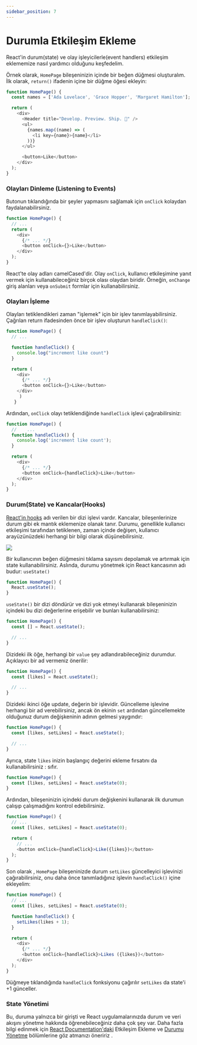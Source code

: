 ```yaml
---
sidebar_position: 7
---
```


# Durumla Etkileşim Ekleme

React'in durum(state) ve olay işleyicilerle(event handlers) etkileşim eklememize nasıl yardımcı olduğunu keşfedelim.

Örnek olarak, `HomePage` bileşeninizin içinde bir beğen düğmesi oluşturalım. İlk olarak, `return()` ifadenin içine bir düğme öğesi ekleyin:

```js
function HomePage() {
  const names = ['Ada Lovelace', 'Grace Hopper', 'Margaret Hamilton'];

  return (
    <div>
      <Header title="Develop. Preview. Ship. 🚀" />
      <ul>
        {names.map((name) => (
          <li key={name}>{name}</li>
        ))}
      </ul>

      <button>Like</button>
    </div>
  );
}
```

### Olayları Dinleme (Listening to Events)

Butonun tıklandığında bir şeyler yapmasını sağlamak için `onClick` kolaydan faydalanabilirsiniz.

```js
function HomePage() {
  // ...
  return (
    <div>
      {/* ... */}
      <button onClick={}>Like</button>
    </div>
  );
}
```

React'te olay adları camelCased'dir. Olay `onClick`, kullanıcı etkileşimine yanıt vermek için kullanabileceğiniz birçok olası olaydan biridir. Örneğin, `onChange` giriş alanları veya `onSubmit` formlar için kullanabilirsiniz.

### Olayları İşleme

Olayları tetiklendikleri zaman "işlemek" için bir işlev tanımlayabilirsiniz. Çağrılan return ifadesinden önce bir işlev oluşturun `handleClick()`:

```js
function HomePage() {
  // ...

  function handleClick() {
    console.log("increment like count")
  }

  return (
    <div>
      {/* ... */}
      <button onClick={}>Like</button>
    </div>
     )
   }
```

Ardından, `onClick` olayı tetiklendiğinde `handleClick` işlevi çağırabilirsiniz:

```js
function HomePage() {
  //    ...
  function handleClick() {
    console.log('increment like count');
  }

  return (
    <div>
      {/* ... */}
      <button onClick={handleClick}>Like</button>
    </div>
  );
}
```

### Durum(State) ve Kancalar(Hooks)

<a href="https://reactjs.org/docs/hooks-intro.html">React'in hooks</a> adı verilen bir dizi işlevi vardır. Kancalar, bileşenlerinize durum gibi ek mantık eklemenize olanak tanır. Durumu, genellikle kullanıcı etkileşimi tarafından tetiklenen, zaman içinde değişen, kullanıcı arayüzünüzdeki herhangi bir bilgi olarak düşünebilirsiniz.


<img src="https://nextjs.org/static/images/learn/foundations/state.png"/>

Bir kullanıcının beğen düğmesini tıklama sayısını depolamak ve artırmak için state kullanabilirsiniz. Aslında, durumu yönetmek için React kancasının adı budur: `useState()`

```js
function HomePage() {
  React.useState();
}
```

`useState()` bir dizi döndürür ve dizi yok etmeyi kullanarak bileşeninizin içindeki bu dizi değerlerine erişebilir ve bunları kullanabilirsiniz:

```js
function HomePage() {
  const [] = React.useState();

  // ...
}
```

Dizideki ilk öğe, herhangi bir `value` şey adlandırabileceğiniz durumdur. Açıklayıcı bir ad vermeniz önerilir:

```js
function HomePage() {
  const [likes] = React.useState();

  // ...
}
```

Dizideki ikinci öğe update, değerin bir işlevidir. Güncelleme işlevine herhangi bir ad verebilirsiniz, ancak ön ekinin `set` ardından güncellemekte olduğunuz durum değişkeninin adının gelmesi yaygındır:

```js
function HomePage() {
  const [likes, setLikes] = React.useState();

  // ...
}
```

Ayrıca, state `likes` inizin başlangıç ​​değerini ekleme fırsatını da kullanabilirsiniz : sıfır.

```js
function HomePage() {
  const [likes, setLikes] = React.useState(0);
}
```

Ardından, bileşeninizin içindeki durum değişkenini kullanarak ilk durumun çalışıp çalışmadığını kontrol edebilirsiniz.

```js
function HomePage() {
  // ...
  const [likes, setLikes] = React.useState(0);

  return (
    // ...
    <button onClick={handleClick}>Like({likes})</button>
  );
}
```

Son olarak , `HomePage` bileşeninizde durum `setLikes` güncelleyici işlevinizi çağırabilirsiniz, onu daha önce tanımladığınız işlevin `handleClick()` içine ekleyelim:

```js
function HomePage() {
  // ...
  const [likes, setLikes] = React.useState(0);

  function handleClick() {
    setLikes(likes + 1);
  }

  return (
    <div>
      {/* ... */}
      <button onClick={handleClick}>Likes ({likes})</button>
    </div>
  );
}
```

Düğmeye tıklandığında `handleClick` fonksiyonu çağırılır `setLikes` da state'i +1 günceller.

### State Yönetimi

Bu, duruma yalnızca bir girişti ve React uygulamalarınızda durum ve veri akışını yönetme hakkında öğrenebileceğiniz daha çok şey var. Daha fazla bilgi edinmek için <a href="https://beta.reactjs.org/learn/adding-interactivity">React Documentation'daki</a> Etkileşim Ekleme ve <a href="https://beta.reactjs.org/learn/managing-state">Durumu Yönetme</a> bölümlerine göz atmanızı öneririz .